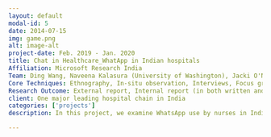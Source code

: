 ```yaml
---
layout: default
modal-id: 5
date: 2014-07-15
img: game.png
alt: image-alt
project-date: Feb. 2019 - Jan. 2020
title: Chat in Healthcare_WhatApp in Indian hospitals
Affiliation: Microsoft Research India
Team: Ding Wang, Naveena Kalasura (University of Washington), Jacki O'Neill
Core Techniques: Ethnography, In-situ observation, Interviews, Focus group, Thematic analysis
Research Outcome: External report, Internal report (in both written and presentation formats) and research paper (Making Chat at Home in the Hospital CHI 2020)
client: One major leading hospital chain in India
categories: ['projects']
description: In this project, we examine WhatsApp use by nurses in India. Globally, personal chat apps have taken the workplace by storm, and healthcare is no exception. In the hospital setting, this raises questions around how chat apps are integrated into hospital work and the consequences of using such personal tools for work. To address these questions, we conducted an ethnographic study of chat use in nurses’ work in a large multi- specialty hospital. By examining how chat is embedded in the hospital, rather than focusing on individual use of personal tools, we throw new light on the adoption of personal tools at work—specifically what happens when such tools are adopted and used as though they were organisational tools. In doing so, we explicate their impact on invisible work and the creep of work into personal time, as well as how hierarchy and power play out in technology use. Thus, we point to the importance of looking beyond individual adoption by knowledge workers when studying the impact of personal tools at work.

---
```

